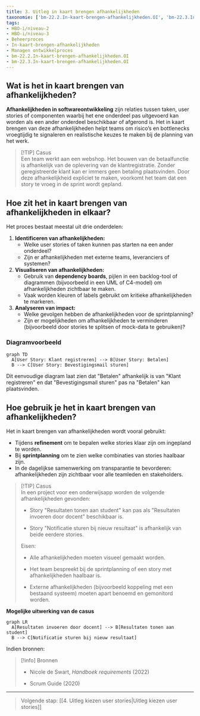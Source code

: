 ```yaml
---
title: 3. Uitleg in kaart brengen afhankelijkheden
taxonomie: ['bm-22.2.In-kaart-brengen-afhankelijkheden.OI', 'bm-22.3.In-kaart-brengen-afhankelijkheden.OI']
tags:
- HBO-i/niveau-2
- HBO-i/niveau-3
- Beheerproces
- In-kaart-brengen-afhankelijkheden
- Managen ontwikkelproces
- bm-22.2.In-kaart-brengen-afhankelijkheden.OI
- bm-22.3.In-kaart-brengen-afhankelijkheden.OI
---
```

## Wat is het in kaart brengen van afhankelijkheden?

**Afhankelijkheden in softwareontwikkeling** zijn relaties tussen taken, user stories of componenten waarbij het ene onderdeel pas uitgevoerd kan worden als een ander onderdeel beschikbaar of afgerond is. Het in kaart brengen van deze afhankelijkheden helpt teams om risico’s en bottlenecks vroegtijdig te signaleren en realistische keuzes te maken bij de planning van het werk.

> [!TIP] Casus  
> Een team werkt aan een webshop. Het bouwen van de betaalfunctie is afhankelijk van de oplevering van de klantregistratie. Zonder geregistreerde klant kan er immers geen betaling plaatsvinden. Door deze afhankelijkheid expliciet te maken, voorkomt het team dat een story te vroeg in de sprint wordt gepland.

## Hoe zit het in kaart brengen van afhankelijkheden in elkaar?
Het proces bestaat meestal uit drie onderdelen:
1. **Identificeren van afhankelijkheden:**
    - Welke user stories of taken kunnen pas starten na een ander onderdeel?
    - Zijn er afhankelijkheden met externe teams, leveranciers of systemen?
2. **Visualiseren van afhankelijkheden:**
    - Gebruik van **dependency boards**, pijlen in een backlog-tool of diagrammen (bijvoorbeeld in een UML of C4-model) om afhankelijkheden zichtbaar te maken.
    - Vaak worden kleuren of labels gebruikt om kritieke afhankelijkheden te markeren.
3. **Analyseren van impact:**
    - Welke gevolgen hebben de afhankelijkheden voor de sprintplanning?
    - Zijn er mogelijkheden om afhankelijkheden te verminderen (bijvoorbeeld door stories te splitsen of mock-data te gebruiken)?
### Diagramvoorbeeld

```mermaid
graph TD
  A[User Story: Klant registreren] --> B[User Story: Betalen]
  B --> C[User Story: Bevestigingsmail sturen]
```

Dit eenvoudige diagram laat zien dat "Betalen" afhankelijk is van "Klant registreren" en dat "Bevestigingsmail sturen" pas na "Betalen" kan plaatsvinden.
## Hoe gebruik je het in kaart brengen van afhankelijkheden?
Het in kaart brengen van afhankelijkheden wordt vooral gebruikt:
- Tijdens **refinement** om te bepalen welke stories klaar zijn om ingepland te worden.
- Bij **sprintplanning** om te zien welke combinaties van stories haalbaar zijn.
- In de dagelijkse samenwerking om transparantie te bevorderen: afhankelijkheden zijn zichtbaar voor alle teamleden en stakeholders.

> [!TIP] Casus  
> In een project voor een onderwijsapp worden de volgende afhankelijkheden gevonden:
> 
> - Story "Resultaten tonen aan student" kan pas als "Resultaten invoeren door docent" beschikbaar is.
>     
> - Story "Notificatie sturen bij nieuw resultaat" is afhankelijk van beide eerdere stories.
>     
> 
> Eisen:
> 
> - Alle afhankelijkheden moeten visueel gemaakt worden.
>     
> - Het team bespreekt bij de sprintplanning of een story met afhankelijkheden haalbaar is.
>     
> - Externe afhankelijkheden (bijvoorbeeld koppeling met een bestaand systeem) moeten apart benoemd en gemonitord worden.
>     

**Mogelijke uitwerking van de casus**

```mermaid
graph LR
  A[Resultaten invoeren door docent] --> B[Resultaten tonen aan student]
  B --> C[Notificatie sturen bij nieuw resultaat]
```

Indien bronnen:

> [!info] Bronnen
> 
> - Nicole de Swart, _Handboek requirements_ (2022)
>     
> - Scrum Guide (2020)
>     

---

> Volgende stap: [[4. Uitleg kiezen user stories|Uitleg kiezen user stories]]

